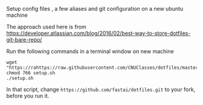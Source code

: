 Setup config files , a few aliases and git configuration on a new ubuntu machine

The approach used here is from https://developer.atlassian.com/blog/2016/02/best-way-to-store-dotfiles-git-bare-repo/

Run the following commands in a terminal window on new machine

    wget "https://rahttps://raw.githubusercontent.com/CNUClasses/dotfiles/master/setup.sh"
    chmod 766 setup.sh
    ./setup.sh

In that script, change `https://github.com/fastai/dotfiles.git` to your fork, before you run it.

